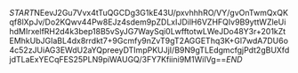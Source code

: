 $START$NEevJ2Gu7Vvx4tTuQGCDg3G1kE43U/pxvhhhRO/VY/gvOnTwmQxQKqf8lXpJv/Do2KQwv44Pw8EJz4sdem9pZDLxIJDilH6VZHFQIv9B9yttWZleUihdMIrxelfRH2d4k3bep18B5vSyJG7WaySqi0LwfftotwLWeJDo48Y3r+201kZtEMhkUbJGIaBL4dx8rrdkt7+9Gcmfy9nZvT9gT2AGGEThq3K+Gl7wdA7DU6o4c52zJUiAG3EWdU2aYQpreeyDTImpPKUJjI/B9N9gTLEdgmcfgjPdt2gBUXfdjdTLaExYECqFES25PLN9piWAUGQ/3FY7Kfiini9M1WiIVg==$END$